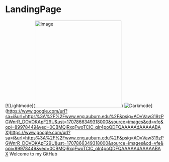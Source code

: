 # LandingPage

[![Lightmode]([<img width="275" alt="image" src="https://github.com/aet59/LandingPage/assets/118589351/5d0df47c-a0ed-4a3e-b10e-98736d8b1006">](https://eng.auburn.edu/images/branding/sgcoe-formal-h-fullcolor.png))
![Darkmode](https://encrypted-tbn0.gstatic.com/images?q=tbn:ANd9GcQ4NnriPoC6Z9wncC5DyWTFk49M-0EnosDqsg&usqp=CAU)](https://www.google.com/url?sa=i&url=https%3A%2F%2Fwww.eng.auburn.edu%2F&psig=AOvVaw319zPGWnrR_DOVOKApF29U&ust=1707866349318000&source=images&cd=vfe&opi=89978449&ved=0CBMQjRxqFwoTCIC_qIr4poQDFQAAAAAdAAAAABAX)https://www.google.com/url?sa=i&url=https%3A%2F%2Fwww.eng.auburn.edu%2F&psig=AOvVaw319zPGWnrR_DOVOKApF29U&ust=1707866349318000&source=images&cd=vfe&opi=89978449&ved=0CBMQjRxqFwoTCIC_qIr4poQDFQAAAAAdAAAAABAX
Welcome to my GitHub
